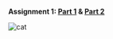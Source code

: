 **Assignment 1: [Part 1](/Assignment%201%20-%20Part%201.html) & [Part 2](/Assignment%202%20-%20Part%202.html)**

![cat](https://steamuserimages-a.akamaihd.net/ugc/2057625097153828690/1EC78387C5BA364727A0B4700D7F5DA7750F99E6/?imw=512&&ima=fit&impolicy=Letterbox&imcolor=%23000000&letterbox=false)